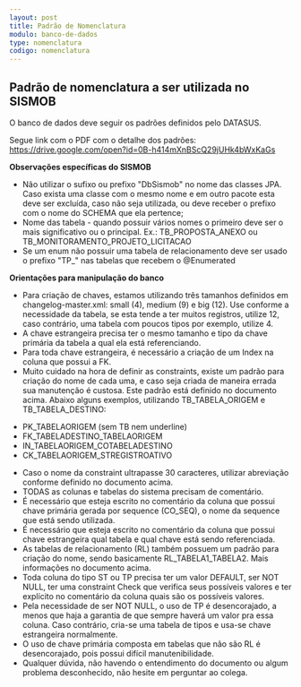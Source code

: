 ```yaml
---
layout: post
title: Padrão de Nomenclatura
modulo: banco-de-dados
type: nomenclatura
codigo: nomenclatura
---
```


## Padrão de nomenclatura a ser utilizada no SISMOB

O banco de dados deve seguir os padrões definidos pelo DATASUS.

Segue link com o PDF com o detalhe dos padrões:
https://drive.google.com/open?id=0B-h414mXnBScQ29jUHk4bWxKaGs

**Observações específicas do SISMOB**
* Não utilizar o sufixo ou prefixo "DbSismob" no nome das classes JPA. Caso exista uma classe com o mesmo nome e em outro pacote esta deve ser excluída, caso não seja utilizada, ou deve receber o prefixo com o nome do SCHEMA que ela pertence;
* Nome das tabela - quando possuir vários nomes o primeiro deve ser o mais significativo ou o principal. Ex.: TB_PROPOSTA_ANEXO ou TB_MONITORAMENTO_PROJETO_LICITACAO
* Se um enum não possuir uma tabela de relacionamento deve ser usado o prefixo "TP_" nas tabelas que recebem o @Enumerated

**Orientações para manipulação do banco**

* Para criação de chaves, estamos utilizando três tamanhos definidos em changelog-master.xml: small (4), medium (9) e big (12). Use conforme a necessidade da tabela, se esta tende a ter muitos registros, utilize 12, caso contrário, uma tabela com poucos tipos por exemplo, utilize 4.
* A chave estrangeira precisa ter o mesmo tamanho e tipo da chave primária da tabela a qual ela está referenciando.
* Para toda chave estrangeira, é necessário a criação de um Index na coluna que possui a FK.
* Muito cuidado na hora de definir as constraints, existe um padrão para criação do nome de cada uma, e caso seja criada de maneira errada sua manutenção é custosa. Este padrão está definido no documento acima. Abaixo alguns exemplos, utilizando TB_TABELA_ORIGEM e TB_TABELA_DESTINO:
- PK_TABELAORIGEM (sem TB nem underline)
- FK_TABELADESTINO_TABELAORIGEM
- IN_TABELAORIGEM_COTABELADESTINO
- CK_TABELAORIGEM_STREGISTROATIVO
* Caso o nome da constraint ultrapasse 30 caracteres, utilizar abreviação conforme definido no documento acima.
* TODAS as colunas e tabelas do sistema precisam de comentário.
* É necessário que esteja escrito no comentário da coluna que possui chave primária gerada por sequence (CO_SEQ), o nome da sequence que está sendo utilizada.
* É necessário que esteja escrito no comentário da coluna que possui chave estrangeira qual tabela e qual chave está sendo referenciada.
* As tabelas de relacionamento (RL) também possuem um padrão para criação do nome, sendo basicamente RL_TABELA1_TABELA2. Mais informações no documento acima.
* Toda coluna do tipo ST ou TP precisa ter um valor DEFAULT, ser NOT NULL, ter uma constraint Check que verifica seus possíveis valores e ter explícito no comentário da coluna quais são os possíveis valores.
* Pela necessidade de ser NOT NULL, o uso de TP é desencorajado, a menos que haja a garantia de que sempre haverá um valor pra essa coluna. Caso contrário, cria-se uma tabela de tipos e usa-se chave estrangeira normalmente.
* O uso de chave primária composta em tabelas que não são RL é desencorajado, pois possui difícil manutenibilidade.
* Qualquer dúvida, não havendo o entendimento do documento ou algum problema desconhecido, não hesite em perguntar ao colega.
